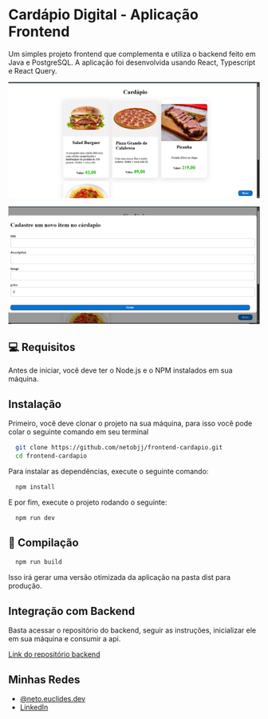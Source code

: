 
# Cardápio Digital - Aplicação Frontend

Um simples projeto frontend que complementa e utiliza o backend feito em Java e PostgreSQL. A aplicação foi desenvolvida usando React, Typescript e React Query.

![screenshot home](https://github.com/netobjj/frontend-cardapio/blob/main/src/assets/image2.png)

![screenshot form](https://github.com/netobjj/frontend-cardapio/blob/main/src/assets/image.png)
## 💻 Requisitos
Antes de iniciar, você deve ter o Node.js e o NPM instalados em sua máquina.


## Instalação

Primeiro, você deve clonar o projeto na sua máquina, para isso você pode colar o seguinte comando em seu terminal

```bash
  git clone https://github.com/netobjj/frontend-cardapio.git
  cd frontend-cardapio
```
Para instalar as dependências, execute o seguinte comando:
```bash
  npm install
```
E por fim, execute o projeto rodando o seguinte:
```bash
  npm run dev
```

## 🔧 Compilação
```bash
  npm run build
```

Isso irá gerar uma versão otimizada da aplicação na pasta dist para produção.
## Integração com Backend

Basta acessar o repositório do backend, seguir as instruções, inicializar ele em sua máquina  e consumir a api.

[Link do repositório backend](https://github.com/netobjj/backend-cardapio)
## Minhas Redes

- [@neto.euclides.dev](https://www.instagram.com/neto.euclides.dev)
- [LinkedIn](https://www.linkedin.com/in/jose-euclides-da-silva-neto-06798116b/)

